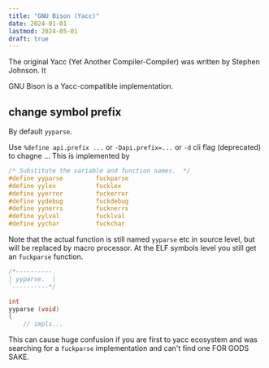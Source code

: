 ```yaml
---
title: "GNU Bison (Yacc)"
date: 2024-01-01
lastmod: 2024-05-01
draft: true
---
```


The original Yacc (Yet Another Compiler-Compiler) was written by Stephen Johnson.
It 


GNU Bison is a Yacc-compatible implementation.


## change symbol prefix

By default `yyparse`.

Use `%define api.prefix ...` or `-Dapi.prefix=...` or `-d` cli flag (deprecated) to chagne ...
This is implemented by 

```c
/* Substitute the variable and function names.  */
#define yyparse         fuckparse
#define yylex           fucklex
#define yyerror         fuckerror
#define yydebug         fuckdebug
#define yynerrs         fucknerrs
#define yylval          fucklval
#define yychar          fuckchar
```

Note that the actual function is still named `yyparse` etc in source level,
but will be replaced by macro processor. At the ELF symbols level you still get an `fuckparse` function.

```c
/*----------.
| yyparse.  |
`----------*/

int
yyparse (void)
{
    // impls...
```


This can cause huge confusion if you are first to yacc ecosystem and was searching for a `fuckparse` implementation
and can't find one FOR GODS SAKE.